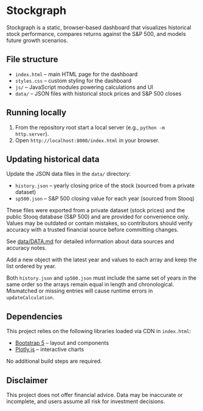 # Stockgraph

Stockgraph is a static, browser‑based dashboard that visualizes historical stock performance, compares returns against the S&P 500, and models future growth scenarios.

## File structure
- `index.html` – main HTML page for the dashboard
- `styles.css` – custom styling for the dashboard
- `js/` – JavaScript modules powering calculations and UI
- `data/` – JSON files with historical stock prices and S&P 500 closes

## Running locally
1. From the repository root start a local server (e.g., `python -m http.server`).
2. Open `http://localhost:8000/index.html` in your browser.

## Updating historical data
Update the JSON data files in the `data/` directory:
- `history.json` – yearly closing price of the stock (sourced from a private dataset)
- `sp500.json` – S&P 500 closing value for each year (sourced from Stooq)

These files were exported from a private dataset (stock prices) and the public Stooq database (S&P 500) and are provided for convenience only. Values may be outdated or contain mistakes, so contributors should verify accuracy with a trusted financial source before committing changes.

See [data/DATA.md](data/DATA.md) for detailed information about data sources and accuracy notes.

Add a new object with the latest year and values to each array and keep the list ordered by year.

Both `history.json` and `sp500.json` must include the same set of years in the
same order so the arrays remain equal in length and chronological. Mismatched
or missing entries will cause runtime errors in `updateCalculation`.

## Dependencies
This project relies on the following libraries loaded via CDN in `index.html`:
- [Bootstrap 5](https://getbootstrap.com/) – layout and components
- [Plotly.js](https://plotly.com/javascript/) – interactive charts

No additional build steps are required.

## Disclaimer
This project does not offer financial advice. Data may be inaccurate or incomplete, and users assume all risk for investment decisions.
